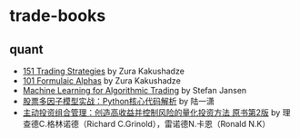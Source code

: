 # trade-books

## quant
- [151 Trading Strategies](https://papers.ssrn.com/sol3/papers.cfm?abstract_id=3247865) by Zura Kakushadze
- [101 Formulaic Alphas](https://papers.ssrn.com/sol3/papers.cfm?abstract_id=2701346) by Zura Kakushadze
- [Machine Learning for Algorithmic Trading](https://github.com/stefan-jansen/machine-learning-for-trading) by Stefan Jansen
- [股票多因子模型实战：Python核心代码解析](微信读书) by 陆一潇
- [主动投资组合管理：创造高收益并控制风险的量化投资方法 原书第2版](todo) by 理查德C.格林诺德（Richard C.Grinold），雷诺德N.卡恩（Ronald N.K）
